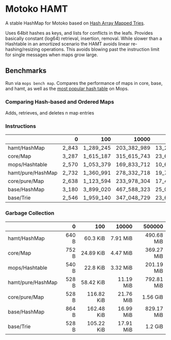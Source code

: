 # Motoko HAMT

A stable HashMap for Motoko based on [Hash Array Mapped Tries].

Uses 64bit hashes as keys, and lists for conflicts in the leafs. Provides basically constant (log64) retrieval, insertion, removal.
While slower than a Hashtable in an amortized scenario the HAMT avoids linear re-hashing/resizing operations. This avoids
blowing past the instruction limit for single messages when maps grow large.

## Benchmarks

Run via `mops bench map`. Compares the performance of maps in core, base, and hamt, as well as the [most popular hash table](https://github.com/ZhenyaUsenko/motoko-hash-map) on Mops.

### Comparing Hash-based and Ordered Maps

Adds, retrieves, and deletes n map entries

### Instructions

|                   |     0 |       100 |       10000 |         500000 |
| :---------------- | ----: | --------: | ----------: | -------------: |
| hamt/HashMap      | 2_843 | 1_289_245 | 203_382_989 | 13_294_441_934 |
| core/Map          | 3_287 | 1_615_187 | 315_615_743 | 23_656_786_785 |
| mops/Hashtable    | 2_570 | 1_053_379 | 169_833_712 | 10_643_041_799 |
| hamt/pure/HashMap | 2_732 | 1_360_991 | 278_332_718 | 19_747_407_296 |
| core/pure/Map     | 2_638 | 1_123_594 | 233_978_304 | 17_400_556_567 |
| base/HashMap      | 3_180 | 3_899_020 | 467_588_323 | 25_059_203_769 |
| base/Trie         | 2_546 | 1_959_140 | 347_048_729 | 23_677_668_146 |

### Garbage Collection

|                   |     0 |        100 |     10000 |     500000 |
| :---------------- | ----: | ---------: | --------: | ---------: |
| hamt/HashMap      | 640 B |   60.3 KiB |  7.91 MiB | 490.68 MiB |
| core/Map          | 752 B |  24.89 KiB |  4.47 MiB | 369.27 MiB |
| mops/Hashtable    | 540 B |   22.8 KiB |  3.32 MiB | 201.19 MiB |
| hamt/pure/HashMap | 528 B |  58.42 KiB | 11.19 MiB | 792.81 MiB |
| core/pure/Map     | 528 B | 116.82 KiB | 21.76 MiB |   1.56 GiB |
| base/HashMap      | 864 B | 162.48 KiB | 16.99 MiB | 829.17 MiB |
| base/Trie         | 528 B | 105.22 KiB | 17.91 MiB |    1.2 GiB |

[Hash Array Mapped Tries]: https://infoscience.epfl.ch/server/api/core/bitstreams/f66a3023-2cd0-4b26-af6e-91a9a6ae7450/content
